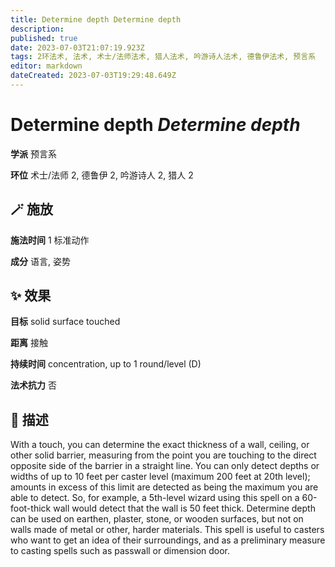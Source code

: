 ```yaml
---
title: Determine depth Determine depth
description: 
published: true
date: 2023-07-03T21:07:19.923Z
tags: 2环法术, 法术, 术士/法师法术, 猎人法术, 吟游诗人法术, 德鲁伊法术, 预言系
editor: markdown
dateCreated: 2023-07-03T19:29:48.649Z
---
```


# **Determine depth** *Determine depth*

**学派** 预言系 

**环位** 术士/法师 2, 德鲁伊 2, 吟游诗人 2, 猎人 2

## 🪄 施放

**施法时间** 1 标准动作

**成分** 语言, 姿势

## ✨ 效果 

**目标** solid surface touched 

**距离** 接触  

**持续时间** concentration, up to 1 round/level (D) 

**法术抗力** 否

## 📖 描述

With a touch, you can determine the exact thickness of a wall, ceiling, or other solid barrier, measuring from the point you are touching to the direct opposite side of the barrier in a straight line. You can only detect depths or widths of up to 10 feet per caster level (maximum 200 feet at 20th level); amounts in excess of this limit are detected as being the maximum you are able to detect. So, for example, a 5th-level wizard using this spell on a 60-foot-thick wall would detect that the wall is 50 feet thick.  Determine depth can be used on earthen, plaster, stone, or wooden surfaces, but not on walls made of metal or other, harder materials. This spell is useful to casters who want to get an idea of their surroundings, and as a preliminary measure to casting spells such as passwall or dimension door.
    